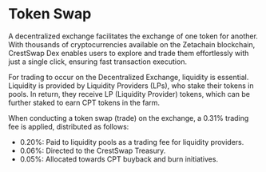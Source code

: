 # Token Swap

A decentralized exchange facilitates the exchange of one token for another. With thousands of cryptocurrencies available on the Zetachain blockchain, CrestSwap Dex enables users to explore and trade them effortlessly with just a single click, ensuring fast transaction execution.

For trading to occur on the Decentralized Exchange, liquidity is essential. Liquidity is provided by Liquidity Providers (LPs), who stake their tokens in pools. In return, they receive LP (Liquidity Provider) tokens, which can be further staked to earn CPT tokens in the farm.

When conducting a token swap (trade) on the exchange, a 0.31% trading fee is applied, distributed as follows:

* 0.20%: Paid to liquidity pools as a trading fee for liquidity providers.
* 0.06%: Directed to the CrestSwap Treasury.
* 0.05%: Allocated towards CPT buyback and burn initiatives.
